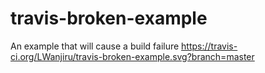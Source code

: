 # travis-broken-example

An example that will cause a build failure
https://travis-ci.org/LWanjiru/travis-broken-example.svg?branch=master